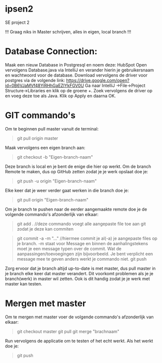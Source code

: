 # ipsen2
SE project 2

!!! Graag niks in Master schrijven, alles in eigen, local branch !!!

# Database Connection:

Maak een nieuw Database in Postgresql en noem deze: HubSpot
Open vervolgens Database.java via IntelliJ en verander hierin je gebruikersnaam en wachtwoord voor de database.
Download vervolgens de driver voor postgres via de volgende link: https://drive.google.com/open?id=0B6VJaMVf48YiRHhGaEZlYkFGV0U
Ga naar IntelliJ ->File->Project Structure->Libraries en klik op de groene +. Zoek vervolgens de driver op en voeg deze toe als Java. Klik op Apply en daarna OK.

# GIT commando's

Om te beginnen pull master vanuit de terminal:
  >git pull origin master

Maak vervolgens een eigen branch aan:
  >git checkout -b "Eigen-branch-naam"
  
Deze branch is local en je bent de enige die hier op werkt. 
Om de branch Remote te maken, dus op GitHub zetten zodat je je werk opslaat doe je:
  >git push -u origin "Eigen-branch-naam"

Elke keer dat je weer verder gaat werken in die branch doe je:
  >git pull origin "Eigen-branch-naam"

Om je branch te pushen naar de eerder aangemaakte remote doe je de volgende commando's afzonderlijk van elkaar:
  >git add .                     //deze commando voegt alle aangepaste file toe aan git zodat je deze kan commiten
  
  >git commit -a -m "..."        //hiermee commit je al(-a) je aangepaste files op je branch. -m staat voor Message en binnen de                                          aanhalingstekens moet je een message typen over de commit. Wat de aanpassingen/toevoegingen zijn                                      bijvoorbeeld. Je bent verplicht een message mee te geven anders werkt je commando niet.
  >git push 

Zorg ervoor dat je branch altijd up-to-date is met master, dus pull master in je branch elke keer dat master verandert.
Dit voorkomt problemen als je je branch(werk) in master wil zetten. Ook is dit handig zodat je je werk met master kan testen.

# Mergen met master

Om te mergen met master voer de volgende commando's afzonderlijk van elkaar:
  >git checkout master
  >git pull
  >git merge "brachnaam"
  
Run vervolgens de applicatie om te testen of het echt werkt. Als het werkt doe je:
  >git push
